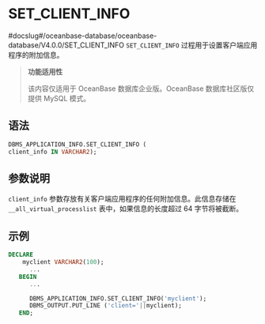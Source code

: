 # SET_CLIENT_INFO 
#docslug#/oceanbase-database/oceanbase-database/V4.0.0/SET_CLIENT_INFO
`SET_CLIENT_INFO` 过程用于设置客户端应用程序的附加信息。

>**功能适用性**
>
>该内容仅适用于 OceanBase 数据库企业版。OceanBase 数据库社区版仅提供 MySQL 模式。

## 语法 

```sql
DBMS_APPLICATION_INFO.SET_CLIENT_INFO (
client_info IN VARCHAR2);
```


## 参数说明 

`client_info` 参数存放有关客户端应用程序的任何附加信息。此信息存储在 `__all_virtual_processlist` 表中，如果信息的长度超过 64 字节将被截断。

## 示例 

```sql
DECLARE
    myclient VARCHAR2(100);
      ...
   BEGIN
      ...

      DBMS_APPLICATION_INFO.SET_CLIENT_INFO('myclient');
      DBMS_OUTPUT.PUT_LINE ('client='||myclient);
   END;  
```
